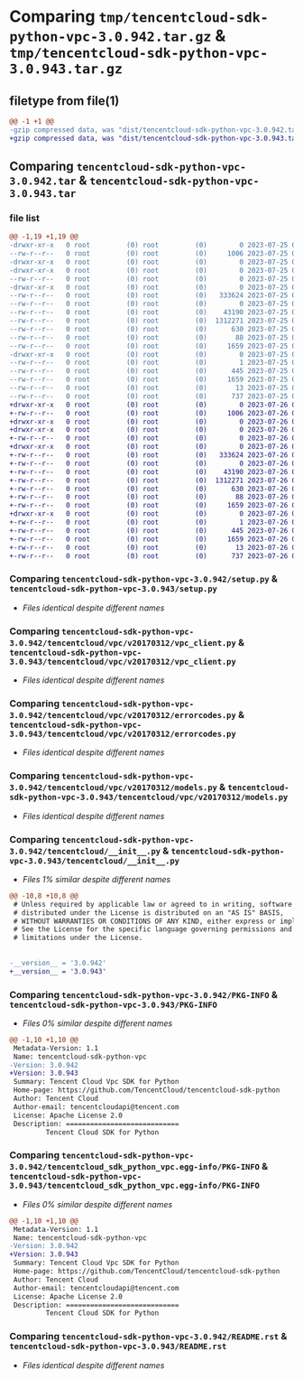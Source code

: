 # Comparing `tmp/tencentcloud-sdk-python-vpc-3.0.942.tar.gz` & `tmp/tencentcloud-sdk-python-vpc-3.0.943.tar.gz`

## filetype from file(1)

```diff
@@ -1 +1 @@
-gzip compressed data, was "dist/tencentcloud-sdk-python-vpc-3.0.942.tar", last modified: Tue Jul 25 04:29:43 2023, max compression
+gzip compressed data, was "dist/tencentcloud-sdk-python-vpc-3.0.943.tar", last modified: Wed Jul 26 00:48:17 2023, max compression
```

## Comparing `tencentcloud-sdk-python-vpc-3.0.942.tar` & `tencentcloud-sdk-python-vpc-3.0.943.tar`

### file list

```diff
@@ -1,19 +1,19 @@
-drwxr-xr-x   0 root         (0) root         (0)        0 2023-07-25 04:29:43.000000 tencentcloud-sdk-python-vpc-3.0.942/
--rw-r--r--   0 root         (0) root         (0)     1006 2023-07-25 04:29:43.000000 tencentcloud-sdk-python-vpc-3.0.942/setup.py
-drwxr-xr-x   0 root         (0) root         (0)        0 2023-07-25 04:29:43.000000 tencentcloud-sdk-python-vpc-3.0.942/tencentcloud/
-drwxr-xr-x   0 root         (0) root         (0)        0 2023-07-25 04:29:43.000000 tencentcloud-sdk-python-vpc-3.0.942/tencentcloud/vpc/
--rw-r--r--   0 root         (0) root         (0)        0 2023-07-25 04:29:43.000000 tencentcloud-sdk-python-vpc-3.0.942/tencentcloud/vpc/__init__.py
-drwxr-xr-x   0 root         (0) root         (0)        0 2023-07-25 04:29:43.000000 tencentcloud-sdk-python-vpc-3.0.942/tencentcloud/vpc/v20170312/
--rw-r--r--   0 root         (0) root         (0)   333624 2023-07-25 04:29:43.000000 tencentcloud-sdk-python-vpc-3.0.942/tencentcloud/vpc/v20170312/vpc_client.py
--rw-r--r--   0 root         (0) root         (0)        0 2023-07-25 04:29:43.000000 tencentcloud-sdk-python-vpc-3.0.942/tencentcloud/vpc/v20170312/__init__.py
--rw-r--r--   0 root         (0) root         (0)    43190 2023-07-25 04:29:43.000000 tencentcloud-sdk-python-vpc-3.0.942/tencentcloud/vpc/v20170312/errorcodes.py
--rw-r--r--   0 root         (0) root         (0)  1312271 2023-07-25 04:29:43.000000 tencentcloud-sdk-python-vpc-3.0.942/tencentcloud/vpc/v20170312/models.py
--rw-r--r--   0 root         (0) root         (0)      630 2023-07-25 04:29:43.000000 tencentcloud-sdk-python-vpc-3.0.942/tencentcloud/__init__.py
--rw-r--r--   0 root         (0) root         (0)       88 2023-07-25 04:29:43.000000 tencentcloud-sdk-python-vpc-3.0.942/setup.cfg
--rw-r--r--   0 root         (0) root         (0)     1659 2023-07-25 04:29:43.000000 tencentcloud-sdk-python-vpc-3.0.942/PKG-INFO
-drwxr-xr-x   0 root         (0) root         (0)        0 2023-07-25 04:29:43.000000 tencentcloud-sdk-python-vpc-3.0.942/tencentcloud_sdk_python_vpc.egg-info/
--rw-r--r--   0 root         (0) root         (0)        1 2023-07-25 04:29:43.000000 tencentcloud-sdk-python-vpc-3.0.942/tencentcloud_sdk_python_vpc.egg-info/dependency_links.txt
--rw-r--r--   0 root         (0) root         (0)      445 2023-07-25 04:29:43.000000 tencentcloud-sdk-python-vpc-3.0.942/tencentcloud_sdk_python_vpc.egg-info/SOURCES.txt
--rw-r--r--   0 root         (0) root         (0)     1659 2023-07-25 04:29:43.000000 tencentcloud-sdk-python-vpc-3.0.942/tencentcloud_sdk_python_vpc.egg-info/PKG-INFO
--rw-r--r--   0 root         (0) root         (0)       13 2023-07-25 04:29:43.000000 tencentcloud-sdk-python-vpc-3.0.942/tencentcloud_sdk_python_vpc.egg-info/top_level.txt
--rw-r--r--   0 root         (0) root         (0)      737 2023-07-25 04:29:43.000000 tencentcloud-sdk-python-vpc-3.0.942/README.rst
+drwxr-xr-x   0 root         (0) root         (0)        0 2023-07-26 00:48:17.000000 tencentcloud-sdk-python-vpc-3.0.943/
+-rw-r--r--   0 root         (0) root         (0)     1006 2023-07-26 00:48:17.000000 tencentcloud-sdk-python-vpc-3.0.943/setup.py
+drwxr-xr-x   0 root         (0) root         (0)        0 2023-07-26 00:48:17.000000 tencentcloud-sdk-python-vpc-3.0.943/tencentcloud/
+drwxr-xr-x   0 root         (0) root         (0)        0 2023-07-26 00:48:17.000000 tencentcloud-sdk-python-vpc-3.0.943/tencentcloud/vpc/
+-rw-r--r--   0 root         (0) root         (0)        0 2023-07-26 00:48:17.000000 tencentcloud-sdk-python-vpc-3.0.943/tencentcloud/vpc/__init__.py
+drwxr-xr-x   0 root         (0) root         (0)        0 2023-07-26 00:48:17.000000 tencentcloud-sdk-python-vpc-3.0.943/tencentcloud/vpc/v20170312/
+-rw-r--r--   0 root         (0) root         (0)   333624 2023-07-26 00:48:17.000000 tencentcloud-sdk-python-vpc-3.0.943/tencentcloud/vpc/v20170312/vpc_client.py
+-rw-r--r--   0 root         (0) root         (0)        0 2023-07-26 00:48:17.000000 tencentcloud-sdk-python-vpc-3.0.943/tencentcloud/vpc/v20170312/__init__.py
+-rw-r--r--   0 root         (0) root         (0)    43190 2023-07-26 00:48:17.000000 tencentcloud-sdk-python-vpc-3.0.943/tencentcloud/vpc/v20170312/errorcodes.py
+-rw-r--r--   0 root         (0) root         (0)  1312271 2023-07-26 00:48:17.000000 tencentcloud-sdk-python-vpc-3.0.943/tencentcloud/vpc/v20170312/models.py
+-rw-r--r--   0 root         (0) root         (0)      630 2023-07-26 00:48:17.000000 tencentcloud-sdk-python-vpc-3.0.943/tencentcloud/__init__.py
+-rw-r--r--   0 root         (0) root         (0)       88 2023-07-26 00:48:17.000000 tencentcloud-sdk-python-vpc-3.0.943/setup.cfg
+-rw-r--r--   0 root         (0) root         (0)     1659 2023-07-26 00:48:17.000000 tencentcloud-sdk-python-vpc-3.0.943/PKG-INFO
+drwxr-xr-x   0 root         (0) root         (0)        0 2023-07-26 00:48:17.000000 tencentcloud-sdk-python-vpc-3.0.943/tencentcloud_sdk_python_vpc.egg-info/
+-rw-r--r--   0 root         (0) root         (0)        1 2023-07-26 00:48:17.000000 tencentcloud-sdk-python-vpc-3.0.943/tencentcloud_sdk_python_vpc.egg-info/dependency_links.txt
+-rw-r--r--   0 root         (0) root         (0)      445 2023-07-26 00:48:17.000000 tencentcloud-sdk-python-vpc-3.0.943/tencentcloud_sdk_python_vpc.egg-info/SOURCES.txt
+-rw-r--r--   0 root         (0) root         (0)     1659 2023-07-26 00:48:17.000000 tencentcloud-sdk-python-vpc-3.0.943/tencentcloud_sdk_python_vpc.egg-info/PKG-INFO
+-rw-r--r--   0 root         (0) root         (0)       13 2023-07-26 00:48:17.000000 tencentcloud-sdk-python-vpc-3.0.943/tencentcloud_sdk_python_vpc.egg-info/top_level.txt
+-rw-r--r--   0 root         (0) root         (0)      737 2023-07-26 00:48:17.000000 tencentcloud-sdk-python-vpc-3.0.943/README.rst
```

### Comparing `tencentcloud-sdk-python-vpc-3.0.942/setup.py` & `tencentcloud-sdk-python-vpc-3.0.943/setup.py`

 * *Files identical despite different names*

### Comparing `tencentcloud-sdk-python-vpc-3.0.942/tencentcloud/vpc/v20170312/vpc_client.py` & `tencentcloud-sdk-python-vpc-3.0.943/tencentcloud/vpc/v20170312/vpc_client.py`

 * *Files identical despite different names*

### Comparing `tencentcloud-sdk-python-vpc-3.0.942/tencentcloud/vpc/v20170312/errorcodes.py` & `tencentcloud-sdk-python-vpc-3.0.943/tencentcloud/vpc/v20170312/errorcodes.py`

 * *Files identical despite different names*

### Comparing `tencentcloud-sdk-python-vpc-3.0.942/tencentcloud/vpc/v20170312/models.py` & `tencentcloud-sdk-python-vpc-3.0.943/tencentcloud/vpc/v20170312/models.py`

 * *Files identical despite different names*

### Comparing `tencentcloud-sdk-python-vpc-3.0.942/tencentcloud/__init__.py` & `tencentcloud-sdk-python-vpc-3.0.943/tencentcloud/__init__.py`

 * *Files 1% similar despite different names*

```diff
@@ -10,8 +10,8 @@
 # Unless required by applicable law or agreed to in writing, software
 # distributed under the License is distributed on an "AS IS" BASIS,
 # WITHOUT WARRANTIES OR CONDITIONS OF ANY KIND, either express or implied.
 # See the License for the specific language governing permissions and
 # limitations under the License.
 
 
-__version__ = '3.0.942'
+__version__ = '3.0.943'
```

### Comparing `tencentcloud-sdk-python-vpc-3.0.942/PKG-INFO` & `tencentcloud-sdk-python-vpc-3.0.943/PKG-INFO`

 * *Files 0% similar despite different names*

```diff
@@ -1,10 +1,10 @@
 Metadata-Version: 1.1
 Name: tencentcloud-sdk-python-vpc
-Version: 3.0.942
+Version: 3.0.943
 Summary: Tencent Cloud Vpc SDK for Python
 Home-page: https://github.com/TencentCloud/tencentcloud-sdk-python
 Author: Tencent Cloud
 Author-email: tencentcloudapi@tencent.com
 License: Apache License 2.0
 Description: ============================
         Tencent Cloud SDK for Python
```

### Comparing `tencentcloud-sdk-python-vpc-3.0.942/tencentcloud_sdk_python_vpc.egg-info/PKG-INFO` & `tencentcloud-sdk-python-vpc-3.0.943/tencentcloud_sdk_python_vpc.egg-info/PKG-INFO`

 * *Files 0% similar despite different names*

```diff
@@ -1,10 +1,10 @@
 Metadata-Version: 1.1
 Name: tencentcloud-sdk-python-vpc
-Version: 3.0.942
+Version: 3.0.943
 Summary: Tencent Cloud Vpc SDK for Python
 Home-page: https://github.com/TencentCloud/tencentcloud-sdk-python
 Author: Tencent Cloud
 Author-email: tencentcloudapi@tencent.com
 License: Apache License 2.0
 Description: ============================
         Tencent Cloud SDK for Python
```

### Comparing `tencentcloud-sdk-python-vpc-3.0.942/README.rst` & `tencentcloud-sdk-python-vpc-3.0.943/README.rst`

 * *Files identical despite different names*

